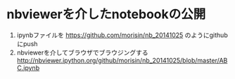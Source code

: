 nbviewerを介したnotebookの公開
==============================

1. ipynbファイルを https://github.com/morisin/nb_20141025 のようにgithubにpush
2. nbviewerを介してブラウザでブラウジングする
<http://nbviewer.ipython.org/github/morisin/nb_20141025/blob/master/ABC.ipynb>
